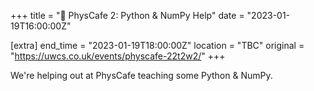 +++
title = "🧪 PhysCafe 2: Python & NumPy Help"
date = "2023-01-19T16:00:00Z"

[extra]
end_time = "2023-01-19T18:00:00Z"
location = "TBC"
original = "https://uwcs.co.uk/events/physcafe-22t2w2/"
+++

We're helping out at PhysCafe teaching some Python & NumPy.
